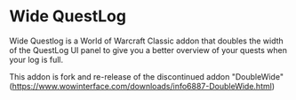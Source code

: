 Wide QuestLog
=============

Wide Questlog is a World of Warcraft Classic addon that doubles the width of the QuestLog UI panel to give you a better overview of your quests when your log is full.

This addon is fork and re-release of the discontinued addon "DoubleWide" (https://www.wowinterface.com/downloads/info6887-DoubleWide.html)